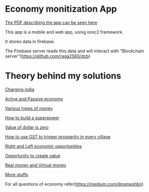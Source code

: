 # Economy monitization App

[The PDF describing the app can be seen here](https://drive.google.com/open?id=1W8sFw31hmzpDpyE9gsZBMQwhtyjbWlYr)

This app is a mobile and web app, using ionic2 framework.

It stores data in firebase.

The Firebase server reads this data and will interact with "Blockchain server"(https://github.com/raga2560/dcb)

# Theory behind my solutions

[Charging india](https://medium.com/p/charging-india-c319ceed74f4)

[Active and Passive economy](https://medium.com/p/active-and-passive-economy-differences-9be9b1bd1a15)

[Various types of money](https://medium.com/p/a-brief-about-money-banking-crypto-tokens-coins-2e399dc451a1)

[How to build a superpower](https://medium.com/takeaway-chuck/five-man-super-nation-9bc384efba29)

[Value of dollar is zero](https://medium.com/@rameshbn/value-of-dollar-is-zero-208df857677d)

[How to use GST to trigger prosperity in every village](https://medium.com/@rameshbn/method-of-using-gst-to-monitor-and-trigger-prosperity-in-every-village-dfec7a881002)

[Right and Left economic opportunities](https://medium.com/@rameshbn/left-and-right-economic-opportunities-22cc2b116960)

[Opportunity to create value](https://medium.com/@rameshbn/opportunity-to-create-value-ocv-f112acf236da)

[Real money and Virtual money](https://medium.com/@rameshbn/real-money-and-virtual-money-93b29e503755)

[More stuffs](https://raga2560.github.io/economystuffs/)


For all questions of economy refer(https://medium.com/@rameshbn)


